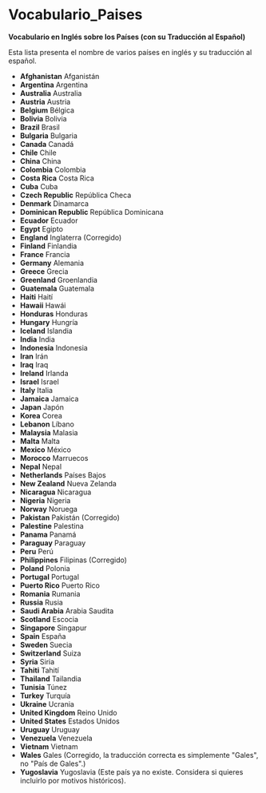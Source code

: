 # Vocabulario_Paises



**Vocabulario en Inglés sobre los Países (con su Traducción al Español)**

Esta lista presenta el nombre de varios países en inglés y su traducción al español.

*   **Afghanistan**    Afganistán
*   **Argentina**    Argentina
*   **Australia**    Australia
*   **Austria**    Austria
*   **Belgium**    Bélgica
*   **Bolivia**    Bolivia
*   **Brazil**    Brasil
*   **Bulgaria**    Bulgaria
*   **Canada**    Canadá
*   **Chile**    Chile
*   **China**    China
*   **Colombia**    Colombia
*   **Costa Rica**    Costa Rica
*   **Cuba**    Cuba
*   **Czech Republic**    República Checa
*   **Denmark**    Dinamarca
*   **Dominican Republic**    República Dominicana
*   **Ecuador**    Ecuador
*   **Egypt**    Egipto
*   **England**    Inglaterra (Corregido)
*   **Finland**    Finlandia
*   **France**    Francia
*   **Germany**    Alemania
*   **Greece**    Grecia
*   **Greenland**    Groenlandia
*   **Guatemala**    Guatemala
*   **Haiti**    Haití
*   **Hawaii**    Hawái
*   **Honduras**    Honduras
*   **Hungary**    Hungría
*   **Iceland**    Islandia
*   **India**    India
*   **Indonesia**    Indonesia
*   **Iran**    Irán
*   **Iraq**    Iraq
*   **Ireland**    Irlanda
*   **Israel**    Israel
*   **Italy**    Italia
*   **Jamaica**    Jamaica
*   **Japan**    Japón
*   **Korea**    Corea
*   **Lebanon**    Líbano
*   **Malaysia**    Malasia
*   **Malta**    Malta
*   **Mexico**    México
*   **Morocco**    Marruecos
*   **Nepal**    Nepal
*   **Netherlands**    Países Bajos
*   **New Zealand**    Nueva Zelanda
*   **Nicaragua**    Nicaragua
*   **Nigeria**    Nigeria
*   **Norway**    Noruega
*   **Pakistan**    Pakistán (Corregido)
*   **Palestine**    Palestina
*   **Panama**    Panamá
*   **Paraguay**    Paraguay
*   **Peru**    Perú
*   **Philippines**    Filipinas (Corregido)
*   **Poland**    Polonia
*   **Portugal**    Portugal
*   **Puerto Rico**    Puerto Rico
*   **Romania**    Rumania
*   **Russia**    Rusia
*   **Saudi Arabia**    Arabia Saudita
*   **Scotland**    Escocia
*   **Singapore**    Singapur
*   **Spain**    España
*   **Sweden**    Suecia
*   **Switzerland**    Suiza
*   **Syria**    Siria
*   **Tahiti**    Tahití
*   **Thailand**    Tailandia
*   **Tunisia**    Túnez
*   **Turkey**    Turquía
*   **Ukraine**    Ucrania
*   **United Kingdom**    Reino Unido
*   **United States**    Estados Unidos
*   **Uruguay**    Uruguay
*   **Venezuela**    Venezuela
*   **Vietnam**    Vietnam
*   **Wales**    Gales (Corregido, la traducción correcta es simplemente "Gales", no "País de Gales".)
*   **Yugoslavia**    Yugoslavia (Este país ya no existe. Considera si quieres incluirlo por motivos históricos).

